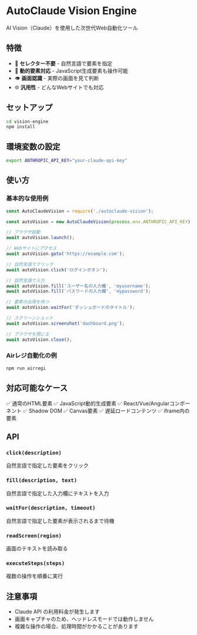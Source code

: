 # AutoClaude Vision Engine

AI Vision（Claude）を使用した次世代Web自動化ツール

## 特徴

- 🎯 **セレクター不要** - 自然言語で要素を指定
- 🔄 **動的要素対応** - JavaScript生成要素も操作可能
- 👁️ **画面認識** - 実際の画面を見て判断
- 🌐 **汎用性** - どんなWebサイトでも対応

## セットアップ

```bash
cd vision-engine
npm install
```

## 環境変数の設定

```bash
export ANTHROPIC_API_KEY="your-claude-api-key"
```

## 使い方

### 基本的な使用例

```javascript
const AutoClaudeVision = require('./autoclaude-vision');

const autoVision = new AutoClaudeVision(process.env.ANTHROPIC_API_KEY);

// ブラウザ起動
await autoVision.launch();

// Webサイトにアクセス
await autoVision.goto('https://example.com');

// 自然言語でクリック
await autoVision.click('ログインボタン');

// 自然言語で入力
await autoVision.fill('ユーザー名の入力欄', 'myusername');
await autoVision.fill('パスワードの入力欄', 'mypassword');

// 要素の出現を待つ
await autoVision.waitFor('ダッシュボードのタイトル');

// スクリーンショット
await autoVision.screenshot('dashboard.png');

// ブラウザを閉じる
await autoVision.close();
```

### Airレジ自動化の例

```bash
npm run airregi
```

## 対応可能なケース

✅ 通常のHTML要素
✅ JavaScript動的生成要素
✅ React/Vue/Angularコンポーネント
✅ Shadow DOM
✅ Canvas要素
✅ 遅延ロードコンテンツ
✅ iframe内の要素

## API

### `click(description)`
自然言語で指定した要素をクリック

### `fill(description, text)`
自然言語で指定した入力欄にテキストを入力

### `waitFor(description, timeout)`
自然言語で指定した要素が表示されるまで待機

### `readScreen(region)`
画面のテキストを読み取る

### `executeSteps(steps)`
複数の操作を順番に実行

## 注意事項

- Claude API の利用料金が発生します
- 画面キャプチャのため、ヘッドレスモードでは動作しません
- 複雑な操作の場合、処理時間がかかることがあります